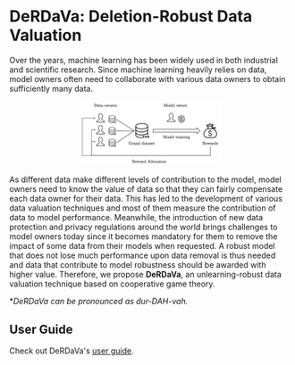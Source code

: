 # DeRDaVa: Deletion-Robust Data Valuation

Over the years, machine learning has been widely used in both industrial and scientific research. Since machine learning heavily relies on data, model owners often need to collaborate with various data owners to obtain sufficiently many data. 

<div align="center"><img src="./site_images/collaborative-machine-learning.png" alt="urdava-collaborative-machine-learning" width="50%"></div>

As different data make different levels of contribution to the model, model owners need to know the value of data so that they can fairly compensate each data owner for their data. This has led to the development of various data valuation techniques and most of them measure the contribution of data to model performance. Meanwhile, the introduction of new data protection and privacy regulations around the world brings challenges to model owners today since it becomes mandatory for them to remove the impact of some data from their models when requested. A robust model that does not lose much performance upon data removal is thus needed and data that contribute to model robustness should be awarded with higher value. Therefore, we propose **DeRDaVa**, an unlearning-robust data valuation technique based on cooperative game theory.

**DeRDaVa can be pronounced as dur-DAH-vah.*

## User Guide

Check out DeRDaVa's [user guide](https://snoidetx.github.io/derdava/user_guide.html).

